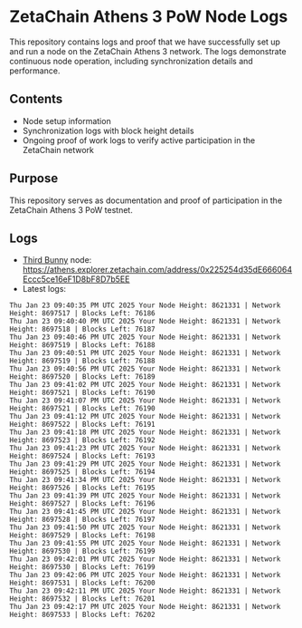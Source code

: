# ZetaChain Athens 3 PoW Node Logs
This repository contains logs and proof that we have successfully set up and run a node on the ZetaChain Athens 3 network. The logs demonstrate continuous node operation, including synchronization details and performance.

## Contents
- Node setup information
- Synchronization logs with block height details
- Ongoing proof of work logs to verify active participation in the ZetaChain network

## Purpose
This repository serves as documentation and proof of participation in the ZetaChain Athens 3 PoW testnet.

## Logs

- [Third Bunny](https://thirdbunny.xyz/) node: https://athens.explorer.zetachain.com/address/0x225254d35dE666064Eccc5ce16eF1D8bF8D7b5EE
- Latest logs:
```
Thu Jan 23 09:40:35 PM UTC 2025 Your Node Height: 8621331 | Network Height: 8697517 | Blocks Left: 76186
Thu Jan 23 09:40:40 PM UTC 2025 Your Node Height: 8621331 | Network Height: 8697518 | Blocks Left: 76187
Thu Jan 23 09:40:46 PM UTC 2025 Your Node Height: 8621331 | Network Height: 8697519 | Blocks Left: 76188
Thu Jan 23 09:40:51 PM UTC 2025 Your Node Height: 8621331 | Network Height: 8697519 | Blocks Left: 76188
Thu Jan 23 09:40:56 PM UTC 2025 Your Node Height: 8621331 | Network Height: 8697520 | Blocks Left: 76189
Thu Jan 23 09:41:02 PM UTC 2025 Your Node Height: 8621331 | Network Height: 8697521 | Blocks Left: 76190
Thu Jan 23 09:41:07 PM UTC 2025 Your Node Height: 8621331 | Network Height: 8697521 | Blocks Left: 76190
Thu Jan 23 09:41:12 PM UTC 2025 Your Node Height: 8621331 | Network Height: 8697522 | Blocks Left: 76191
Thu Jan 23 09:41:18 PM UTC 2025 Your Node Height: 8621331 | Network Height: 8697523 | Blocks Left: 76192
Thu Jan 23 09:41:23 PM UTC 2025 Your Node Height: 8621331 | Network Height: 8697524 | Blocks Left: 76193
Thu Jan 23 09:41:29 PM UTC 2025 Your Node Height: 8621331 | Network Height: 8697525 | Blocks Left: 76194
Thu Jan 23 09:41:34 PM UTC 2025 Your Node Height: 8621331 | Network Height: 8697526 | Blocks Left: 76195
Thu Jan 23 09:41:39 PM UTC 2025 Your Node Height: 8621331 | Network Height: 8697527 | Blocks Left: 76196
Thu Jan 23 09:41:45 PM UTC 2025 Your Node Height: 8621331 | Network Height: 8697528 | Blocks Left: 76197
Thu Jan 23 09:41:50 PM UTC 2025 Your Node Height: 8621331 | Network Height: 8697529 | Blocks Left: 76198
Thu Jan 23 09:41:55 PM UTC 2025 Your Node Height: 8621331 | Network Height: 8697530 | Blocks Left: 76199
Thu Jan 23 09:42:01 PM UTC 2025 Your Node Height: 8621331 | Network Height: 8697530 | Blocks Left: 76199
Thu Jan 23 09:42:06 PM UTC 2025 Your Node Height: 8621331 | Network Height: 8697531 | Blocks Left: 76200
Thu Jan 23 09:42:11 PM UTC 2025 Your Node Height: 8621331 | Network Height: 8697532 | Blocks Left: 76201
Thu Jan 23 09:42:17 PM UTC 2025 Your Node Height: 8621331 | Network Height: 8697533 | Blocks Left: 76202
```
